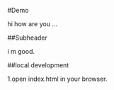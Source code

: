 #Demo

hi how are you
...

##Subheader

i m good.

##local development 

1.open index.html in your browser.
